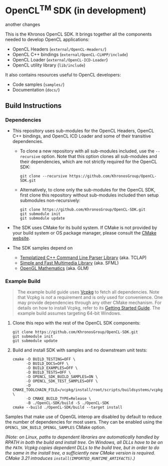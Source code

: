 # OpenCL<sup>TM</sup> SDK (in development)
another changes

This is the Khronos OpenCL SDK. It brings together all the components needed to
develop OpenCL applications:

- OpenCL Headers (`external/OpenCL-Headers/`)
- OpenCL C++ bindings (`external/OpenCL-CLHPP/include`)
- OpenCL Loader (`external/OpenCL-ICD-Loader`)
- OpenCL utility library (`lib/include`)

It also contains resources useful to OpenCL developers:

- Code samples (`samples/`)
- Documentation (`docs/`)

## Build Instructions

### Dependencies

- This repository uses sub-modules for the OpenCL Headers, OpenCL C++ bindings, and OpenCL ICD Loader and some of their transitive dependencies.

  - To clone a new repository with all sub-modules included, use the `--recursive` option. Note that this option clones all sub-modules and their dependencies, which are not strictly required for the OpenCL SDK:

        git clone --recursive https://github.com/KhronosGroup/OpenCL-SDK.git

  - Alternatively, to clone only the sub-modules for the OpenCL SDK, first clone this repository without sub-modules included then setup submodules non-recursively:

        git clone https://github.com/KhronosGroup/OpenCL-SDK.git
        git submodule init
        git submodule update

- The SDK uses CMake for its build system.
If CMake is not provided by your build system or OS package manager, please consult the [CMake website](https://cmake.org).

- The SDK samples depend on

  - [Templatized C++ Command Line Parser Library](http://tclap.sourceforge.net/) (aka. TCLAP)
  - [Simple and Fast Multimedia Library](https://www.sfml-dev.org/) (aka. SFML)
  - [OpenGL Mathematics](https://glm.g-truc.net/0.9.9/index.html) (aka. GLM)

### Example Build

> The example build guide uses [Vcpkg](https://vcpkg.io/en/index.html) to fetch all dependencies. Note that Vcpkg is _not_ a requirement and is only used for convenience. One may provide dependencies through any other CMake mechanism. For details on how to install Vcpkg, refer to its [Getting Started Guide](https://vcpkg.io/en/getting-started.html). The example build assumes targeting 64-bit Windows.

1. Clone this repo with the rest of the OpenCL SDK components:

       git clone https://github.com/KhronosGroup/OpenCL-SDK.git
       git submodule init
       git submodule update

1. Build and install SDK with samples and no downstream unit tests:

       cmake -D BUILD_TESTING=OFF \
             -D BUILD_DOCS=OFF \
             -D BUILD_EXAMPLES=OFF \
             -D BUILD_TESTS=OFF \
             -D OPENCL_SDK_BUILD_SAMPLES=ON \
             -D OPENCL_SDK_TEST_SAMPLES=OFF \
             -D CMAKE_TOOLCHAIN_FILE=/vcpkg/install/root/scripts/buildsystems/vcpkg.cmake \
             -D CMAKE_BUILD_TYPE=Release \
             -B ./OpenCL-SDK/build -S ./OpenCL-SDK
       cmake --build ./OpenCL-SDK/build --target install

Samples that make use of OpenGL interop are disabled by default to reduce
the number of dependencies for most users. They can be enabled using the
`OPENCL_SDK_BUILD_OPENGL_SAMPLES` CMake option.

_(Note: on Linux, paths to dependent libraries are automatically handled by RPATH in both the build and install tree. On Windows, all DLLs have to be on the `PATH`. Vcpkg copies dependent DLLs to the build tree, but in order to do the same in the install tree, a sufficiently new CMake version is required. CMake 3.21 introduces `install(IMPORTED_RUNTIME_ARTIFACTS)`.)_
